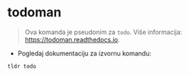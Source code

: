 # todoman

> Ova komanda je pseudonim za `todo`.
> Više informacija: <https://todoman.readthedocs.io>.

- Pogledaj dokumentaciju za izvornu komandu:

`tldr todo`
